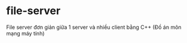 # file-server
File server đơn giản giữa 1 server và nhiều client bằng C++ (Đồ án môn mạng máy tính)
